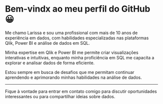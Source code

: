 <h1> Bem-vindx ao meu perfil do GitHub 😀 </h1>

<p>Me chamo Larissa e sou uma profissional com mais de 10 anos de experiência em dados, com habilidades especializadas nas plataformas Qlik, Power BI e análise de dados em SQL.</p>
<p>Minha expertise em Qlik e Power BI me permite criar visualizações interativas e intuitivas, enquanto minha proficiência em SQL me capacita a explorar e analisar dados de forma eficiente.</p> 
<p>Estou sempre em busca de desafios que me permitam continuar aprendendo e aprimorando minhas habilidades na análise de dados.</p>
<hr>

Fique à vontade para entrar em contato comigo para discutir oportunidades interessantes ou para compartilhar ideias sobre dados.
